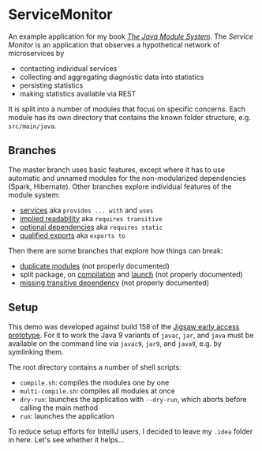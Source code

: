 # ServiceMonitor

An example application for my book [_The Java Module System_](https://www.manning.com/books/the-java-module-system?a_aid=nipa&a_bid=869915cb).
The _Service Monitor_ is an application that observes a hypothetical network of microservices by

* contacting individual services
* collecting and aggregating diagnostic data into statistics
* persisting statistics
* making statistics available via REST

It is split into a number of modules that focus on specific concerns.
Each module has its own directory that contains the known folder structure, e.g. `src/main/java`.


## Branches

The master branch uses basic features, except where it has to use automatic and unnamed modules for the non-modularized dependencies (Spark, Hibernate).
Other branches explore individual features of the module system:

* [services](../../tree/feature-services) aka `provides ... with` and `uses`
* [implied readability](../../tree/feature-implied-readability) aka `requires transitive`
* [optional dependencies](../../tree/feature-optional-dependencies) aka `requires static`
* [qualified exports](../../tree/feature-qualified-exports) aka `exports to`

Then there are some branches that explore how things can break:

* [duplicate modules](../../tree/break-duplicate-modules-even-if-unrequired) (not properly documented)
* split package, on [compilation](../../tree/break-split-package-compilation) and [launch](../../tree/break-split-package-launch) (not properly documented)
* [missing transitive dependency](../../tree/break-missing-transitive-dependency) (not properly documented)


## Setup

This demo was developed against build 158 of the [Jigsaw early access prototype](https://jdk9.java.net/jigsaw/).
For it to work the Java 9 variants of `javac`, `jar`, and `java` must be available on the command line via `javac9`, `jar9`, and `java9`, e.g. by symlinking them.

The root directory contains a number of shell scripts:

* `compile.sh`: compiles the modules one by one
* `multi-compile.sh`: compiles all modules at once
* `dry-run`: launches the application with `--dry-run`, which aborts before calling the main method
* `run`: launches the application

To reduce setup efforts for IntelliJ users, I decided to leave my `.idea` folder in here.
Let's see whether it helps...
